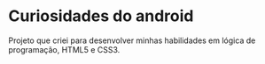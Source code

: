# Curiosidades do android

Projeto que criei para desenvolver minhas habilidades em lógica de programação, HTML5 e CSS3.
